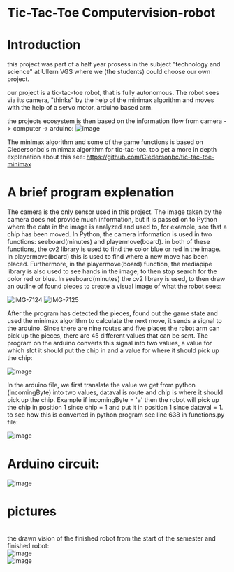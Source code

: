 # Tic-Tac-Toe Computervision-robot
# Introduction
this project was part of a half year prosess in the subject "technology and science" at Ullern VGS where we (the students) could choose our own project. 

our project is a tic-tac-toe robot, that is fully autonomous. The robot sees via its camera, "thinks" by the help of the minimax algorithm and moves with the help of a servo motor, arduino based arm. 

the projects ecosystem is then based on the information flow from camera -> computer -> arduino:
![image](https://user-images.githubusercontent.com/92923535/196031242-1bc67bfb-bee0-4e38-b3ff-3e5aef0f86ba.png)

The minimax algorithm and some of the game functions is based on Cledersonbc's minimax algorithm for tic-tac-toe. too get a more in depth explenation about this see: https://github.com/Cledersonbc/tic-tac-toe-minimax

# A brief program explenation
The camera is the only sensor used in this project. The image taken by the camera does not provide much information, but it is passed on to Python where the data in the image is analyzed and used to, for example, see that a chip has been moved. In Python, the camera information is used in two functions: seeboard(minutes) and playermove(board). in both of these functions, the cv2 library is used to find the color blue or red in the image. In playermove(board) this is used to find where a new move has been placed. Furthermore, in the playermove(board) function, the mediapipe library is also used to see hands in the image, to then stop search for the color red or blue. In seeboard(minutes) the cv2 library is used, to then draw an outline of found pieces to create a visual image of what the robot sees:

![IMG-7124](https://user-images.githubusercontent.com/92923535/196032210-b7949e0b-6c6f-4316-85e5-c901f0709029.jpg)
![IMG-7125](https://user-images.githubusercontent.com/92923535/196032212-e02134c6-d6f2-4934-95fd-35d5d4dc12bb.jpg)

After the program has detected the pieces, found out the game state and used the minimax algorithm to calculate the next move, it sends a signal to the arduino. Since there are nine routes and five places the robot arm can pick up the pieces, there are 45 different values that can be sent. The program on the arduino converts this signal into two values, a value for which slot it should put the chip in and a value for where it should pick up the chip:

![image](https://user-images.githubusercontent.com/92923535/196032246-05a66044-e50a-4aca-879b-bce5b8f2801e.png)

In the arduino file, we first translate the value we get from python (incomingByte) into two values, dataval is route and chip is where it should pick up the chip.
Example if incomingByte = 'a' then the robot will pick up the chip in position 1 since chip = 1 and put it in position 1 since dataval = 1. to see how this is converted in python program see line 638 in functions.py file:

![image](https://user-images.githubusercontent.com/92923535/196032290-e4efaf73-c075-4160-866c-725b7e398719.png)

# Arduino circuit: 
![image](https://user-images.githubusercontent.com/92923535/196031305-26034fe3-a27b-44f7-b47b-3fd815e8246a.png)

# pictures
<br> the drawn vision of the finished robot from the start of the semester and finished robot:
<br> ![image](https://user-images.githubusercontent.com/92923535/196031628-01bc2e85-5289-4eae-8ab2-f534e63299fe.png)
<br> ![image](https://user-images.githubusercontent.com/92923535/196031416-8fcfd1de-fdb2-44fc-b976-bc96f3b4da77.png)
